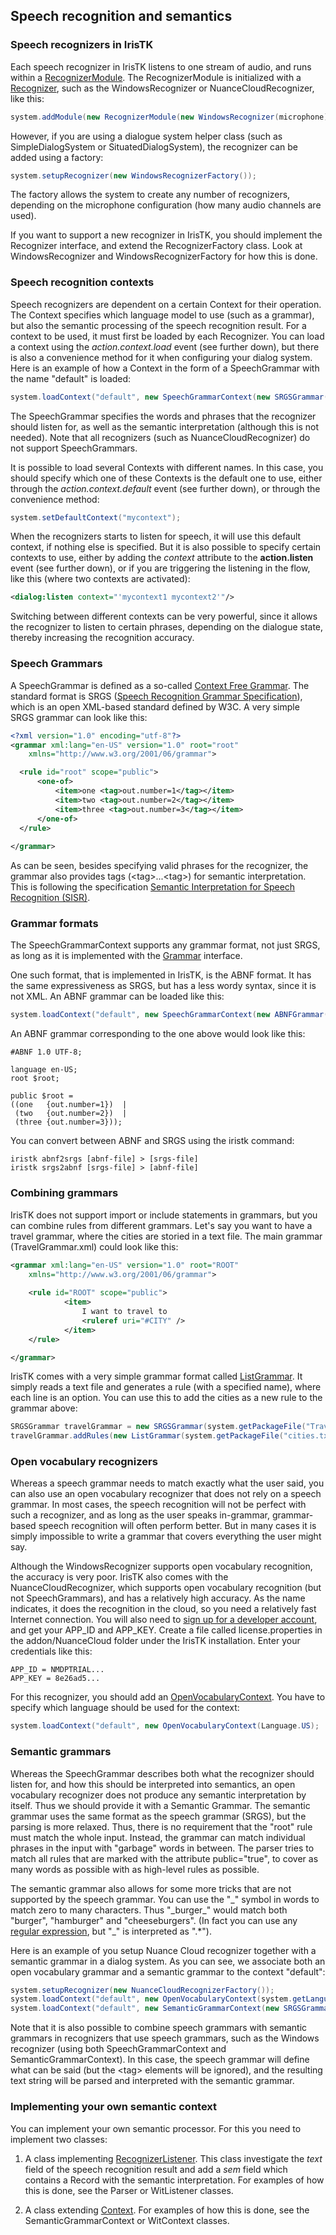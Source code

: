 ## Speech recognition and semantics

### Speech recognizers in IrisTK

Each speech recognizer in IrisTK listens to one stream of audio, and runs within a [RecognizerModule](http://www.iristk.net/javadoc/iristk/speech/RecognizerModule.html). The RecognizerModule is initialized with a [Recognizer](http://www.iristk.net/javadoc/iristk/speech/Recognizer.html), such as the WindowsRecognizer or NuanceCloudRecognizer, like this:

```java
system.addModule(new RecognizerModule(new WindowsRecognizer(microphone)));
```

However, if you are using a dialogue system helper class (such as SimpleDialogSystem or SituatedDialogSystem), the recognizer can be added using a factory:

```java
system.setupRecognizer(new WindowsRecognizerFactory());
```

The factory allows the system to create any number of recognizers, depending on the microphone configuration (how many audio channels are used). 

If you want to support a new recognizer in IrisTK, you should implement the Recognizer interface, and extend the RecognizerFactory class. Look at WindowsRecognizer and WindowsRecognizerFactory for how this is done. 

### Speech recognition contexts

Speech recognizers are dependent on a certain Context for their operation. The Context specifies which language model to use (such as a grammar), but also the semantic processing of the speech recognition result. For a context to be used, it must first be loaded by each Recognizer. You can load a context using the *action.context.load* event (see further down), but there is also a convenience method for it when configuring your dialog system. Here is an example of how a Context in the form of a SpeechGrammar with the name "default" is loaded:

```java
system.loadContext("default", new SpeechGrammarContext(new SRGSGrammar(system.getPackageFile("MyGrammar.xml"))));
```

The SpeechGrammar specifies the words and phrases that the recognizer should listen for, as well as the semantic interpretation (although this is not needed). Note that all recognizers (such as NuanceCloudRecognizer) do not support SpeechGrammars. 

It is possible to load several Contexts with different names. In this case, you should specify which one of these Contexts is the default one to use, either through the *action.context.default* event (see further down), or through the convenience method:

```java
system.setDefaultContext("mycontext");
``` 

When the recognizers starts to listen for speech, it will use this default context, if nothing else is specified. But it is also possible to specify certain contexts to use, either by adding the *context* attribute to the **action.listen** event (see further down), or if you are triggering the listening in the flow, like this (where two contexts are activated): 

```xml
<dialog:listen context="'mycontext1 mycontext2'"/>
```

Switching between different contexts can be very powerful, since it allows the recognizer to listen to certain phrases, depending on the dialogue state, thereby increasing the recognition accuracy. 

### Speech Grammars

A SpeechGrammar is defined as a so-called [Context Free Grammar](https://en.wikipedia.org/wiki/Context-free_grammar). The standard format is SRGS ([Speech Recognition Grammar Specification](https://www.w3.org/TR/speech-grammar/)), which is an open XML-based standard defined by W3C. A very simple SRGS grammar can look like this:

```xml
<?xml version="1.0" encoding="utf-8"?>
<grammar xml:lang="en-US" version="1.0" root="root"
	xmlns="http://www.w3.org/2001/06/grammar">

  <rule id="root" scope="public">
      <one-of>
          <item>one <tag>out.number=1</tag></item>
          <item>two <tag>out.number=2</tag></item>
          <item>three <tag>out.number=3</tag></item>
      </one-of>
  </rule>
  
</grammar>
``` 

As can be seen, besides specifying valid phrases for the recognizer, the grammar also provides tags (\<tag\>...\<tag\>) for semantic interpretation. This is following the specification [Semantic Interpretation for Speech Recognition (SISR)](https://www.w3.org/TR/semantic-interpretation/).

### Grammar formats

The SpeechGrammarContext supports any grammar format, not just SRGS, as long as it is implemented with the [Grammar](http://www.iristk.net/javadoc/iristk/cfg/Grammar.html) interface. 

One such format, that is implemented in IrisTK, is the ABNF format. It has the same expressiveness as SRGS, but has a less wordy syntax, since it is not XML. An ABNF grammar can be loaded like this:

```java
system.loadContext("default", new SpeechGrammarContext(new ABNFGrammar(system.getPackageFile("GuessGrammar.abnf"))));
``` 

An ABNF grammar corresponding to the one above would look like this:

```
#ABNF 1.0 UTF-8;

language en-US;
root $root;

public $root = 
((one   {out.number=1})  | 
 (two   {out.number=2})  | 
 (three {out.number=3}));
``` 

You can convert between ABNF and SRGS using the iristk command:

``` 
iristk abnf2srgs [abnf-file] > [srgs-file]
iristk srgs2abnf [srgs-file] > [abnf-file]
```

### Combining grammars

IrisTK does not support import or include statements in grammars, but you can combine rules from different grammars. Let's say you want to have a travel grammar, where the cities are storied in a text file. The main grammar (TravelGrammar.xml) could look like this:

```xml
<grammar xml:lang="en-US" version="1.0" root="ROOT"
	xmlns="http://www.w3.org/2001/06/grammar">
	
	<rule id="ROOT" scope="public">
			<item>
				I want to travel to
				<ruleref uri="#CITY" />
			</item>
	</rule>		

</grammar>
```

IrisTK comes with a very simple grammar format called [ListGrammar](http://www.iristk.net/javadoc/iristk/cfg/ListGrammar.html). It simply reads a text file and generates a rule (with a specified name), where each line is an option. You can use this to add the cities as a new rule to the grammar above:

```java
SRGSGrammar travelGrammar = new SRGSGrammar(system.getPackageFile("TravelGrammar.xml"));
travelGrammar.addRules(new ListGrammar(system.getPackageFile("cities.txt"), Language.ENGLISH_US, "CITY"));
```

### Open vocabulary recognizers

Whereas a speech grammar needs to match exactly what the user said, you can also use an open vocabulary recognizer that does not rely on a speech grammar. In most cases, the speech recognition will not be perfect with such a recognizer, and as long as the user speaks in-grammar, grammar-based speech recognition will often perform better. But in many cases it is simply impossible to write a grammar that covers everything the user might say.

Although the WindowsRecognizer supports open vocabulary recognition, the accuracy is very poor. IrisTK also comes with the NuanceCloudRecognizer, which supports open vocabulary recognition (but not SpeechGrammars), and has a relatively high accuracy. As the name indicates, it does the recognition in the cloud, so you need a relatively fast Internet connection. You will also need to [sign up for a developer account](http://developer.nuance.com/public/index.php?task=register), and get your APP_ID and APP_KEY. Create a file called license.properties in the addon/NuanceCloud folder under the IrisTK installation. Enter your credentials like this:

```
APP_ID = NMDPTRIAL...
APP_KEY = 8e26ad5...
```

For this recognizer, you should add an [OpenVocabularyContext](http://www.iristk.net/javadoc/iristk/speech/OpenVocabularyContext.html). You have to specify which language should be used for the context:

```java
system.loadContext("default", new OpenVocabularyContext(Language.US);
```

### Semantic grammars

Whereas the SpeechGrammar describes both what the recognizer should listen for, and how this should be interpreted into semantics, an open vocabulary recognizer does not produce any semantic interpretation by itself. Thus we should provide it with a Semantic Grammar. The semantic grammar uses the same format as the speech grammar (SRGS), but the parsing is more relaxed. Thus, there is no requirement that the "root" rule must match the whole input. Instead, the grammar can match individual phrases in the input with "garbage" words in between. The parser tries to match all rules that are marked with the attribute public="true", to cover as many words as possible with as high-level rules as possible. 

<!--
In our grammar example, only the "root" rule is marked as public. However, this rule is designed so that it can also match short key phrases such as "a cheese burger" and "a large coke". Thus, even if the user says something that is not covered by the root rule, such as "I'm gonna have a cheese burger and then I want a large coke", the parser will match these phrases, and then combine the semantics.

To try this out, choose the Nuance Cloud recognizer from the drop-down. Open BurgerGrammar.xml into the Semantic Grammar window (bottom right), and press Load. Then you can press Listen and say something to see the result. Be aware that since the recognition is cloud-based, the result will take a little bit more time than with the Windows recognizer. You can also try to write a text string in the bottom of the Semantic Grammar window and press Parse. Then you will also see how the individual phrases match.
-->

The semantic grammar also allows for some more tricks that are not supported by the speech grammar. You can use the "_" symbol in words to match zero to many characters. Thus "\_burger\_" would match both "burger", "hamburger" and "cheeseburgers". (In fact you can use any [regular expression](https://en.wikipedia.org/wiki/Regular_expression), but "\_" is interpreted as ".*").       

Here is an example of you setup Nuance Cloud recognizer together with a semantic grammar in a dialog system. As you can see, we associate both an open vocabulary grammar and a semantic grammar to the context "default":

```java
system.setupRecognizer(new NuanceCloudRecognizerFactory());
system.loadContext("default", new OpenVocabularyContext(system.getLanguage()));
system.loadContext("default", new SemanticGrammarContext(new SRGSGrammar(getClass().getResource("BurgerGrammar.xml").toURI())));
```

Note that it is also possible to combine speech grammars with semantic grammars in recognizers that use speech grammars, such as the Windows recognizer (using both SpeechGrammarContext and SemanticGrammarContext). In this case, the speech grammar will define what can be said (but the \<tag\> elements will be ignored), and the resulting text string will be parsed and interpreted with the semantic grammar.

### Implementing your own semantic context

You can implement your own semantic processor. For this you need to implement two classes:

1. A class implementing [RecognizerListener](http://www.iristk.net/javadoc/iristk/speech/RecognizerListener.html). This class investigate the *text* field of the speech recognition result and add a *sem* field which contains a Record with the semantic interpretation. For examples of how this is done, see the Parser or WitListener classes. 

2. A class extending [Context](http://www.iristk.net/javadoc/iristk/speech/Context.html). For examples of how this is done, see the SemanticGrammarContext or WitContext classes.

